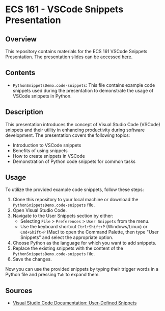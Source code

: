 # ECS 161 - VSCode Snippets Presentation

## Overview
This repository contains materials for the ECS 161 VSCode Snippets Presentation. The presentation slides can be accessed [here](https://docs.google.com/presentation/d/1L3w-ti5Dz54aoMfffY7-HKTSWeo-MXyuOrSeZyURlm0/edit?usp=sharing).

## Contents
- `PythonSnippetsDemo.code-snippets`: This file contains example code snippets used during the presentation to demonstrate the usage of VSCode snippets in Python.

## Description
This presentation introduces the concept of Visual Studio Code (VSCode) snippets and their utility in enhancing productivity during software development. The presentation covers the following topics:
- Introduction to VSCode snippets
- Benefits of using snippets
- How to create snippets in VSCode
- Demonstration of Python code snippets for common tasks

## Usage
To utilize the provided example code snippets, follow these steps:
1. Clone this repository to your local machine or download the `PythonSnippetsDemo.code-snippets` file.
2. Open Visual Studio Code.
3. Navigate to the User Snippets section by either:
   - Selecting `File` > `Preferences` > `User Snippets` from the menu.
   - Use the keyboard shortcut `Ctrl+Shift+P` (Windows/Linux) or `Cmd+Shift+P` (Mac) to open the Command Palette, then type "User Snippets" and select the appropriate option.
4. Choose Python as the language for which you want to add snippets.
5. Replace the existing snippets with the content of the `PythonSnippetsDemo.code-snippets` file.
6. Save the changes.

Now you can use the provided snippets by typing their trigger words in a Python file and pressing `Tab` to expand them.

## Sources
- [Visual Studio Code Documentation: User-Defined Snippets](https://code.visualstudio.com/docs/editor/userdefinedsnippets)
